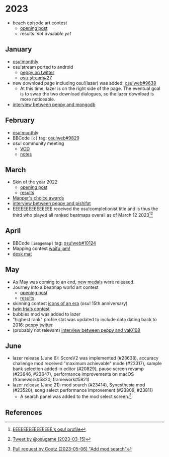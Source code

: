 # 2023

- beach episode art contest
  - [opening post](https://osu.ppy.sh/home/news/2023-06-20-beach-episode-art-contest)
  - results: *not available yet*

## January

- [osu!monthly](https://osu.ppy.sh/home/news/2023-02-10-osumonthly-7)
- osu!stream ported to android
  - [peppy on twitter](https://twitter.com/ppy/status/1613460209703456769)
  - [osu-stream#27](https://github.com/ppy/osu-stream/pull/27)
- new download page including osu!(lazer) was added: [osu!web#9638](https://github.com/ppy/osu-web/pull/9638)
  - At this time, lazer is on the right side of the page. The eventual goal is to swap the two download dialogues, so the lazer download is more noticeable.
- [interview between peppy and mongodb](https://twitter.com/ppy/status/1613534700295028739)

## February

- [osu!monthly](https://osu.ppy.sh/home/news/2023-03-02-osumonthly-8)
- BBCode `[c]` tag: [osu!web#9829](https://github.com/ppy/osu-web/pull/9829)
- osu! community meeting
  - [VOD](https://www.youtube.com/watch?v=idmI03A8jR8)
  - [notes](https://docs.google.com/document/d/13cMCrQN4vvaQFA59BmFHk6D7PH9fwT2ANmhkm5cmzxE/edit)

## March

- Skin of the year 2022
  - [opening post](https://osu.ppy.sh/home/news/2023-02-09-skin-of-the-year-2022)
  - [results](https://osu.ppy.sh/home/news/2023-03-05-skin-of-the-year-2022-results)
- [Mapper's choice awards](https://osu.ppy.sh/home/news/2023-03-03-mappers-choice-awards)
- [interview between peppy and pishifat](https://twitter.com/osugame/status/1636925240881348609)
- EEEEEEEEEEEEEEE received the osu!completionist title and is thus the third who played all ranked beatmaps overall as of March 12 2023[^completionist-profile][^completionist-tweet]

## April

- BBCode `[imagemap]` tag: [osu!web#10124](https://github.com/ppy/osu-web/pull/10124)
- Mapping contest [waifu jam!](https://osu.ppy.sh/home/news/2023-04-22-waifu-jam-map-battle-contest)
- [desk mat](https://twitter.com/osugame/status/1643288319860801536)

## May

- As May was coming to an end, [new medals](https://www.reddit.com/r/osugame/comments/13vma49/new_medals_are_out/) were released.
- Journey into a beatmap world art contest
  - [opening post](https://osu.ppy.sh/home/news/2023-04-21-journey-into-a-beatmap-world-voting-open)
  - [results](https://osu.ppy.sh/home/news/2023-05-01-journey-into-a-beatmap-world-contest-results)
- skinning contest [icons of an era](https://osu.ppy.sh/home/news/2023-05-10-skinning-contest-icons-of-an-era) (osu! 15th anniversary)
- [twin trials contest](https://osu.ppy.sh/home/news/2023-05-15-results-twin-trials-beatmapping-phase)
- bubbles mod was added to lazer
- "highest rank" profile stat was updated to include data dating back to 2016: [peppy twitter](https://twitter.com/ppy/status/1657250346291593217)
- (probably not relevant) [interview between peppy and val0108](https://www.youtube.com/watch?v=edD1fTBalQE)

## June

- lazer release (June 6): ScoreV2 was implemented (#23638), accuracy challenge mod received "maximum achievable" mode (#23317), sample bank selection added in editor (#20829), pause screen revamp (#23646, #23647), performance improvements on macOS (framework#5820, framework#5821)
- lazer release (June 21): mod search (#23414), Synesthesia mod (#23520), song select performance improvement (#23809, #23811)
  - A search panel was added to the mod select screen.[^mod-search]

## References

[^completionist-profile]: [EEEEEEEEEEEEEEE's osu! profile](https://osu.ppy.sh/users/2927048)
[^completionist-tweet]: [Tweet by @osugame (2023-03-15)](https://twitter.com/osugame/status/1635888223590453250)

[^mod-search]: [Pull request by Cootz (2023-05-06) "Add mod search"](https://github.com/ppy/osu/pull/23414)

